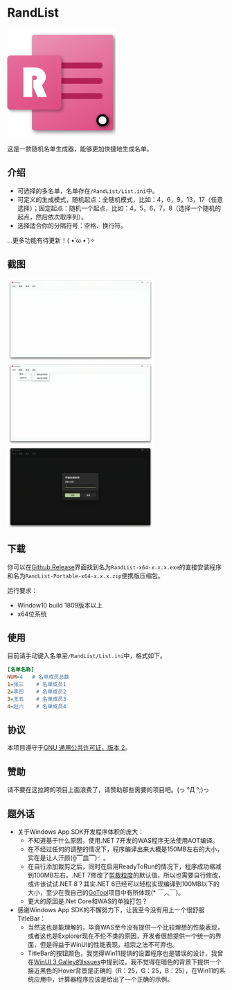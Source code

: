 # RandList

<img src="Assest\WindowIcon.png" style="zoom:50%;" />

这是一款随机名单生成器，能够更加快捷地生成名单。

## 介绍

- 可选择的多名单，名单存在`/RandList/List.ini`中。
- 可定义的生成模式，随机起点：全随机模式，比如：4，6，9，13，17（任意选择）；固定起点：随机一个起点，比如：4，5，6，7，8（选择一个随机的起点，然后依次取序列）。
- 选择适合你的分隔符号：空格、换行符。

...更多功能有待更新！( •̀ ω •́ )✧
## 截图

<img src="Assest\Screenshot-1.png" style="zoom: 33%;" />

<img src="Assest\Screenshot-2.png" style="zoom:33%;" />

<img src="Assest\Screenshot-3.png" style="zoom:33%;" />

## 下载

你可以在[Github Release](https://github.com/ChenYiLins/RandList/releases)界面找到名为`RandList-x64-x.x.x.exe`的直接安装程序和名为`RandList-Portable-x64-x.x.x.zip`便携版压缩包。

运行要求：

- Window10 build 1809版本以上
- x64位系统

## 使用

目前请手动键入名单至`/RandList/List.ini`中，格式如下。

```ini
[名单名称]
NUM=4	# 名单成员总数
1=张三	# 名单成员1
2=李四	# 名单成员2
3=王五	# 名单成员3
4=赵六	# 名单成员4
```

## 协议

本项目遵守于[GNU 通用公共许可证，版本 2](https://www.gnu.org/licenses/old-licenses/gpl-2.0.html)。

## 赞助

请不要在这拉跨的项目上面浪费了，请赞助那些需要的项目吧。(っ °Д °;)っ

## 题外话

- 关于Windows App SDK开发程序体积的庞大：
  - 不知道基于什么原因，使用.NET 7开发的WAS程序无法使用AOT编译。
  - 在不经过任何的调整的情况下，程序编译出来大概是150MB左右的大小，实在是让人汗颜(╬▔皿▔)╯。
  - 在自行添加裁剪之后，同时在启用ReadyToRun的情况下，程序成功缩减到100MB左右，.NET 7修改了[剪裁粒度](https://learn.microsoft.com/dotnet/core/deploying/trimming/trimming-options?pivots=dotnet-7-0#trimming-granularity)的默认值，所以也需要自行修改，或许该试试.NET 8？其实.NET 6已经可以轻松实现编译到100MB以下的大小，至少在我自己的[GoTool](https://github.com/ChenYiLins/GoTool)项目中有所体现(* ￣︿￣)。
  - 更大的原因是.Net Core和WAS的单独打包？
- 感谢Windows App SDK的不懈努力下，让我至今没有用上一个很舒服TitleBar：
  - 当然这也是能理解的，毕竟WAS至今没有提供一个比较理想的性能表现，或者这也是Explorer现在不伦不类的原因，开发者很想提供一个统一的界面，但是得益于WinUI的性能表现，祖宗之法不可弃也。
  - TitleBar的按钮颜色，我觉得Win11提供的设置程序也是错误的设计，我曾在[WinUI 3 Galley的Issues](https://github.com/microsoft/WinUI-Gallery/issues/1364)中提到过。我不觉得在暗色的背景下提供一个接近黑色的Hover背景是正确的（R：25，G：25，B：25），在Win11的系统应用中，计算器程序应该是给出了一个正确的示例。